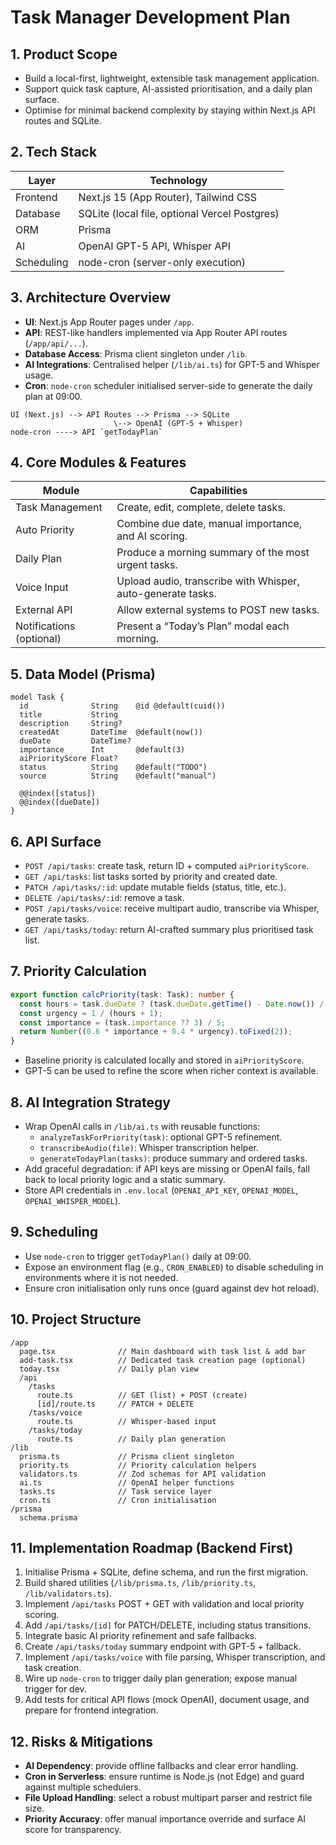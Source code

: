# Task Manager Development Plan

## 1. Product Scope
- Build a local-first, lightweight, extensible task management application.
- Support quick task capture, AI-assisted prioritisation, and a daily plan surface.
- Optimise for minimal backend complexity by staying within Next.js API routes and SQLite.

## 2. Tech Stack
| Layer | Technology |
| --- | --- |
| Frontend | Next.js 15 (App Router), Tailwind CSS |
| Database | SQLite (local file, optional Vercel Postgres) |
| ORM | Prisma |
| AI | OpenAI GPT-5 API, Whisper API |
| Scheduling | node-cron (server-only execution) |

## 3. Architecture Overview
- **UI**: Next.js App Router pages under `/app`.
- **API**: REST-like handlers implemented via App Router API routes (`/app/api/...`).
- **Database Access**: Prisma client singleton under `/lib`.
- **AI Integrations**: Centralised helper (`/lib/ai.ts`) for GPT-5 and Whisper usage.
- **Cron**: `node-cron` scheduler initialised server-side to generate the daily plan at 09:00.

```
UI (Next.js) --> API Routes --> Prisma --> SQLite
                       \--> OpenAI (GPT-5 + Whisper)
node-cron ----> API `getTodayPlan`
```

## 4. Core Modules & Features
| Module | Capabilities |
| --- | --- |
| Task Management | Create, edit, complete, delete tasks. |
| Auto Priority | Combine due date, manual importance, and AI scoring. |
| Daily Plan | Produce a morning summary of the most urgent tasks. |
| Voice Input | Upload audio, transcribe with Whisper, auto-generate tasks. |
| External API | Allow external systems to POST new tasks. |
| Notifications (optional) | Present a “Today’s Plan” modal each morning. |

## 5. Data Model (Prisma)
```prisma
model Task {
  id              String    @id @default(cuid())
  title           String
  description     String?
  createdAt       DateTime  @default(now())
  dueDate         DateTime?
  importance      Int       @default(3)
  aiPriorityScore Float?
  status          String    @default("TODO")
  source          String    @default("manual")

  @@index([status])
  @@index([dueDate])
}
```

## 6. API Surface
- `POST /api/tasks`: create task, return ID + computed `aiPriorityScore`.
- `GET /api/tasks`: list tasks sorted by priority and created date.
- `PATCH /api/tasks/:id`: update mutable fields (status, title, etc.).
- `DELETE /api/tasks/:id`: remove a task.
- `POST /api/tasks/voice`: receive multipart audio, transcribe via Whisper, generate tasks.
- `GET /api/tasks/today`: return AI-crafted summary plus prioritised task list.

## 7. Priority Calculation
```ts
export function calcPriority(task: Task): number {
  const hours = task.dueDate ? (task.dueDate.getTime() - Date.now()) / 3_600_000 : 48;
  const urgency = 1 / (hours + 1);
  const importance = (task.importance ?? 3) / 5;
  return Number((0.6 * importance + 0.4 * urgency).toFixed(2));
}
```
- Baseline priority is calculated locally and stored in `aiPriorityScore`.
- GPT-5 can be used to refine the score when richer context is available.

## 8. AI Integration Strategy
- Wrap OpenAI calls in `/lib/ai.ts` with reusable functions:
  - `analyzeTaskForPriority(task)`: optional GPT-5 refinement.
  - `transcribeAudio(file)`: Whisper transcription helper.
  - `generateTodayPlan(tasks)`: produce summary and ordered tasks.
- Add graceful degradation: if API keys are missing or OpenAI fails, fall back to local priority logic and a static summary.
- Store API credentials in `.env.local` (`OPENAI_API_KEY`, `OPENAI_MODEL`, `OPENAI_WHISPER_MODEL`).

## 9. Scheduling
- Use `node-cron` to trigger `getTodayPlan()` daily at 09:00.
- Expose an environment flag (e.g., `CRON_ENABLED`) to disable scheduling in environments where it is not needed.
- Ensure cron initialisation only runs once (guard against dev hot reload).

## 10. Project Structure
```
/app
  page.tsx              // Main dashboard with task list & add bar
  add-task.tsx          // Dedicated task creation page (optional)
  today.tsx             // Daily plan view
  /api
    /tasks
      route.ts          // GET (list) + POST (create)
      [id]/route.ts     // PATCH + DELETE
    /tasks/voice
      route.ts          // Whisper-based input
    /tasks/today
      route.ts          // Daily plan generation
/lib
  prisma.ts             // Prisma client singleton
  priority.ts           // Priority calculation helpers
  validators.ts         // Zod schemas for API validation
  ai.ts                 // OpenAI helper functions
  tasks.ts              // Task service layer
  cron.ts               // Cron initialisation
/prisma
  schema.prisma
```

## 11. Implementation Roadmap (Backend First)
1. Initialise Prisma + SQLite, define schema, and run the first migration.
2. Build shared utilities (`/lib/prisma.ts`, `/lib/priority.ts`, `/lib/validators.ts`).
3. Implement `/api/tasks` POST + GET with validation and local priority scoring.
4. Add `/api/tasks/[id]` for PATCH/DELETE, including status transitions.
5. Integrate basic AI priority refinement and safe fallbacks.
6. Create `/api/tasks/today` summary endpoint with GPT-5 + fallback.
7. Implement `/api/tasks/voice` with file parsing, Whisper transcription, and task creation.
8. Wire up `node-cron` to trigger daily plan generation; expose manual trigger for dev.
9. Add tests for critical API flows (mock OpenAI), document usage, and prepare for frontend integration.

## 12. Risks & Mitigations
- **AI Dependency**: provide offline fallbacks and clear error handling.
- **Cron in Serverless**: ensure runtime is Node.js (not Edge) and guard against multiple schedulers.
- **File Upload Handling**: select a robust multipart parser and restrict file size.
- **Priority Accuracy**: offer manual importance override and surface AI score for transparency.

